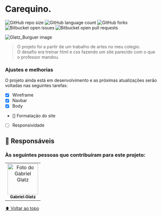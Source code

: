 # Carequino.

<!---Esses são exemplos. Veja https://shields.io para outras pessoas ou para personalizar este conjunto de escudos. Você pode querer incluir dependências, status do projeto e informações de licença aqui--->

![GitHub repo size](https://img.shields.io/github/repo-size/Carequino./Carequino.?style=for-the-badge)
![GitHub language count](https://img.shields.io/github/languages/count/Carequino./Carequino.?style=for-the-badge)
![GitHub forks](https://img.shields.io/github/forks/Carequino./Carequino.?style=for-the-badge)
![Bitbucket open issues](https://img.shields.io/bitbucket/issues/Carequino./Carequino.?style=for-the-badge)
![Bitbucket open pull requests](https://img.shields.io/bitbucket/pr-raw/Carequino./Carequino.?style=for-the-badge)

<img src="" alt="Glatz_Burguer image">

>O projeto foi a partir de um trabalho de artes no meu colegio.<br>
O desafio era treinar html e css fazendo um site parecido com o que o professor mandou.

### Ajustes e melhorias

O projeto ainda está em desenvolvimento e as próximas atualizações serão voltadas nas seguintes tarefas:

- [x] Wireframe
- [x] Navbar
- [x] Body
- [] Formatação do site
- [ ] Responsividade

## 🤝 Responsáveis

### Às seguintes pessoas que contribuíram para este projeto:

<table>
  <tr>
    <td align="center">
      <a href="https://github.com/GlatzCampos">
        <img src="https://avatars.githubusercontent.com/u/83238833?s=400&u=e207fe4e14fb53400903f01622aad1e0a4cf38fd&v=4" width="100px;" alt="Foto do Gabriel Glatz"/><br>
        <sub>
          <b>Gabriel Glatz</b>
        </sub>
      </a>
    </td>
  </tr>
</table>

[⬆ Voltar ao topo](#Glatz_Burguer)<br>
